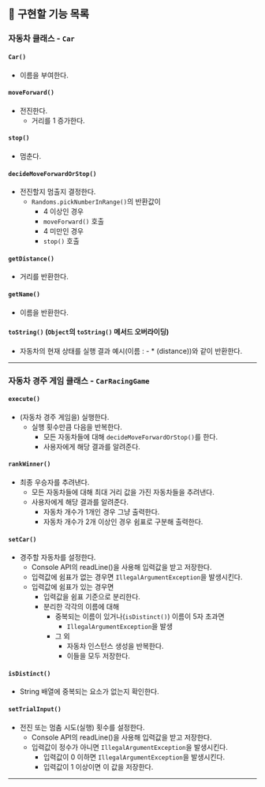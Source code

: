 ## 🚀 구현할 기능 목록

### 자동차 클래스 - `Car`

#### `Car()`
- 이름을 부여한다.

#### `moveForward()`
- 전진한다.
  - 거리를 1 증가한다.

#### `stop()`
- 멈춘다.

#### `decideMoveForwardOrStop()`
- 전진할지 멈출지 결정한다.
  - `Randoms.pickNumberInRange()`의 반환값이
    -  4 이상인 경우
      - `moveForward()` 호출
    -  4 미만인 경우
      - `stop()` 호출

#### `getDistance()`
- 거리를 반환한다.

#### `getName()`
- 이름을 반환한다.

#### `toString()` (`Object`의 `toString()` 메서드 오버라이딩)
- 자동차의 현재 상태를 실행 결과 예시(이름 : - * (distance))와 같이 반환한다.

----

### 자동차 경주 게임 클래스 - `CarRacingGame`

#### `execute()`
- (자동차 경주 게임을) 실행한다.
  - 실행 횟수만큼 다음을 반복한다.
    - 모든 자동차들에 대해 `decideMoveForwardOrStop()`를 한다.
    - 사용자에게 해당 결과를 알려준다.

#### `rankWinner()`
- 최종 우승자를 추려낸다.
  - 모든 자동차들에 대해 최대 거리 값을 가진 자동차들을 추려낸다.
  - 사용자에게 해당 결과를 알려준다.
    - 자동차 개수가 1개인 경우 그냥 출력한다.
    - 자동차 개수가 2개 이상인 경우 쉼표로 구분해 출력한다.

#### `setCar()`
- 경주할 자동차를 설정한다.
  - Console API의 readLine()을 사용해 입력값을 받고 저장한다.
  - 입력값에 쉼표가 없는 경우면 `IllegalArgumentException`을 발생시킨다.
  - 입력값에 쉼표가 있는 경우면
    - 입력값을 쉼표 기준으로 분리한다.
    - 분리한 각각의 이름에 대해
      - 중복되는 이름이 있거나(`isDistinct()`) 이름이 5자 초과면
        - `IllegalArgumentException`을 발생
      - 그 외
        - 자동차 인스턴스 생성을 반복한다.
        - 이들을 모두 저장한다.

#### `isDistinct()`
- String 배열에 중복되는 요소가 없는지 확인한다. 

#### `setTrialInput()`
- 전진 또는 멈춤 시도(실행) 횟수를 설정한다.
  - Console API의 readLine()을 사용해 입력값을 받고 저장한다.
  - 입력값이 정수가 아니면 `IllegalArgumentException`을 발생시킨다.
    - 입력값이 0 이하면 `IllegalArgumentException`을 발생시킨다.
    - 입력값이 1 이상이면 이 값을 저장한다.

----